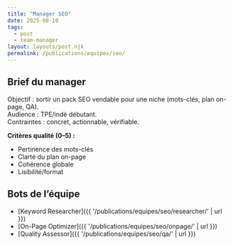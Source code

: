 ```yaml
---
title: "Manager SEO"
date: 2025-08-10
tags:
  - post
  - team-manager
layout: layouts/post.njk
permalink: /publications/equipes/seo/
---
```

## Brief du manager

Objectif : sortir un pack SEO vendable pour une niche (mots-clés, plan on-page, QA).  
Audience : TPE/indé débutant.  
Contraintes : concret, actionnable, vérifiable.

**Critères qualité (0–5) :**
- Pertinence des mots-clés
- Clarté du plan on-page
- Cohérence globale
- Lisibilité/format

## Bots de l’équipe
- [Keyword Researcher]({{ '/publications/equipes/seo/researcher/' | url }})
- [On-Page Optimizer]({{ '/publications/equipes/seo/onpage/' | url }})
- [Quality Assessor]({{ '/publications/equipes/seo/qa/' | url }})
